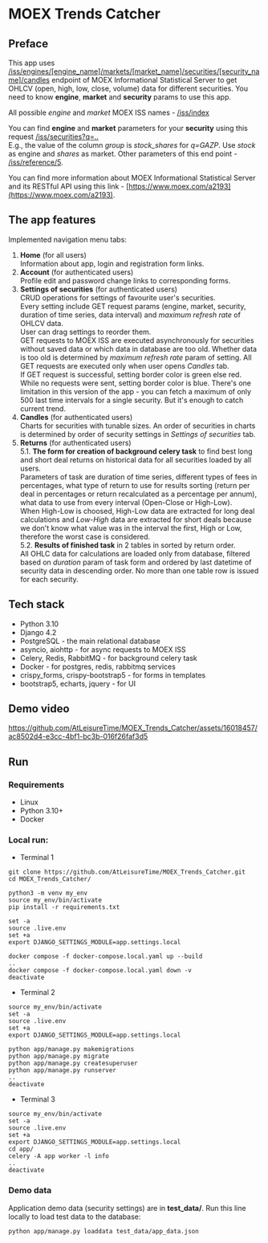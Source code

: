 # MOEX Trends Catcher
## Preface
This app uses [/iss/engines/[engine_name]/markets/[market_name]/securities/[security_name]/candles](https://iss.moex.com/iss/reference/155)
endpoint of MOEX Informational Statistical Server to get OHLCV (open, high, low, close, volume) data for different securities. You need to know **engine**, **market** and **security** params to use this app.

All possible *engine* and *market* MOEX ISS names - [/iss/index](https://iss.moex.com/iss/index)

You can find **engine** and **market** parameters for your **security** using this request
[/iss/securities?q=..](https://iss.moex.com/iss/securities?q=)<br>
E.g., the value of the column *group* is *stock_shares* for *q=GAZP*. Use *stock* as engine and *shares* as market.
Other parameters of this end point - [/iss/reference/5](https://iss.moex.com/iss/reference/5).

You can find more information about MOEX Informational Statistical Server and its RESTful API using this link - [https://www.moex.com/a2193](https://www.moex.com/a2193).


## The app features
Implemented navigation menu tabs:
1. **Home** (for all users)<br>
Information about app, login and registration form links.
2. **Account** (for authenticated users)<br>
Profile edit and password change links to corresponding forms.
3. **Settings of securities** (for authenticated users)<br>
CRUD operations for settings of favourite user's securities.<br>
Every setting include GET request params (engine, market, security, duration of time series, data interval) and *maximum refresh rate* of OHLCV data.<br>
User can drag settings to reorder them.<br>
GET requests to MOEX ISS are executed asynchronously for securities without saved data or which data in database are too old. Whether data is too old is determined by *maximum refresh rate* param of setting. All GET requests are executed only when user opens *Candles* tab.<br>
If GET request is successful, setting border color is green else red. While no requests were sent, setting border color is blue.
There's one limitation in this version of the app - you can fetch a maximum of only 500 last time intervals for a single security. But it's enough to catch current trend.
4. **Candles** (for authenticated users)<br>
Charts for securities with tunable sizes. An order of securities in charts is determined by order of security settings in *Settings of securities* tab.
5. **Returns** (for authenticated users)<br>
5.1. **The form for creation of background celery task** to find best long and short deal returns on historical data for all securities loaded by all users.<br>
Parameters of task are duration of time series, different types of fees in percentages, what type of return to use for results sorting (return per deal in percentages or return recalculated as a percentage per annum), what data to use from every interval (Open-Close or High-Low).<br>
When High-Low is choosed, High-Low data are extracted for long deal calculations and *Low-High* data are extracted for short deals because we don't know what value was in the interval the first, High or Low, therefore the worst case is considered.<br>
5.2. **Results of finished task** in 2 tables in sorted by return order.<br>
All OHLC data for calculations are loaded only from database, filtered based on *duration* param of task form and ordered by last datetime of security data in descending order. No more than one table row is issued for each security.


## Tech stack
* Python 3.10
* Django 4.2
* PostgreSQL - the main relational database
* asyncio, aiohttp - for async requests to MOEX ISS
* Celery, Redis, RabbitMQ - for background celery task
* Docker - for postgres, redis, rabbitmq services
* crispy_forms, crispy-bootstrap5 - for forms in templates
* bootstrap5, echarts, jquery - for UI


## Demo video
https://github.com/AtLeisureTime/MOEX_Trends_Catcher/assets/16018457/ac8502d4-e3cc-4bf1-bc3b-016f26faf3d5

## Run

### Requirements
* Linux
* Python 3.10+
* Docker

### Local run:

* Terminal 1
```
git clone https://github.com/AtLeisureTime/MOEX_Trends_Catcher.git
cd MOEX_Trends_Catcher/

python3 -m venv my_env
source my_env/bin/activate
pip install -r requirements.txt

set -a
source .live.env
set +a
export DJANGO_SETTINGS_MODULE=app.settings.local

docker compose -f docker-compose.local.yaml up --build
..
docker compose -f docker-compose.local.yaml down -v
deactivate
```
* Terminal 2
```
source my_env/bin/activate
set -a
source .live.env
set +a
export DJANGO_SETTINGS_MODULE=app.settings.local

python app/manage.py makemigrations
python app/manage.py migrate
python app/manage.py createsuperuser
python app/manage.py runserver
..
deactivate
```
* Terminal 3
```
source my_env/bin/activate
set -a
source .live.env
set +a
export DJANGO_SETTINGS_MODULE=app.settings.local
cd app/
celery -A app worker -l info
..
deactivate
```

### Demo data
Application demo data (security settings) are in **test_data/**. Run this line locally to load test data to the database:
```
python app/manage.py loaddata test_data/app_data.json
```
